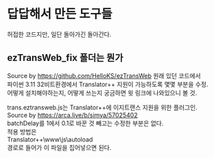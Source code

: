# 답답해서 만든 도구들
허접한 코드지만, 일단 돌아가긴 돌아간다. 


## ezTransWeb_fix 폴더는 뭔가
Source by https://github.com/HelloKS/ezTransWeb
원래 있던 코드에서  
파이썬 3.11 32비트환경에서 Translator++ 지원이 가능하도록 몇몇 부분을 수정.  
어떻게 설치해야하는지, 어떻게 쓰는지 궁금하면 윗 링크에 나와있으니 볼 것.  
  
trans.eztransweb.js는 Translator++에 이지트랜스 지원을 위한 플러그인.  
Source by https://arca.live/b/simya/57025402  
batchDelay를 1에서 0.1로 바꾼 것 빼고는 수정한 부분은 없다.  
적용 방법은  
Translator++\www\js\autoload  
경로로 들어가 이 파일을 집어넣으면 된다.  
